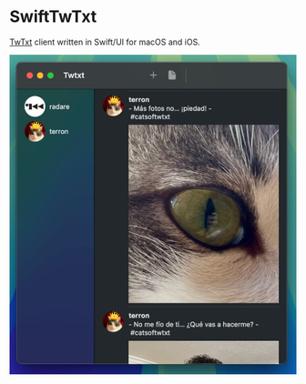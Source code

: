 # SwiftTwTxt

[TwTxt](https://twtxt.readthedocs.io) client written in Swift/UI for macOS and iOS.

![](screenshot.jpg)
